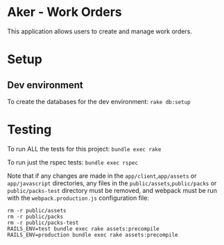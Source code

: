 # Aker - Work Orders

This application allows users to create and manage work orders.

# Setup
## Dev environment
To create the databases for the dev environment: `rake db:setup`

# Testing
To run ALL the tests for this project: `bundle exec rake`

To run just the rspec tests: `bundle exec rspec`

Note that if any changes are made in the `app/client`,`app/assets` or `app/javascript` directories, any files in the `public/assets`,`public/packs` or `public/packs-test`  directory must be removed, and webpack must be run with the `webpack.production.js` configuration file:

    rm -r public/assets
    rm -r public/packs
    rm -r public/packs-test
    RAILS_ENV=test bundle exec rake assets:precompile
    RAILS_ENV=production bundle exec rake assets:precompile